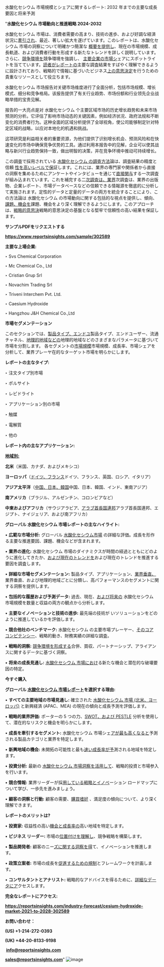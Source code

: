 水酸化セシウム 市場規模とシェアに関するレポート: 2032 年までの主要な成長要因と将来予測

"<strong>水酸化セシウム 市場動向と推進戦略 2024-2032</strong>

水酸化セシウム 市場は、消費者需要の高まり、技術の進歩、および好調な経済状況に<a href=https://reportsinsights.com/fr/industry-forecast/furfural-market-2021-to-2028-312164>牽引され</a>、最近、著しい拡大を遂げています。このレポートは、水酸化セシウム 市場の洞察について明確かつ簡潔な
<a href=https://reportsinsights.com/zh/industry-forecast/us-high-carbon-wire-rope-market-411545>概要を提供し</a>、現在の市場規模、成長軌道、および消費者行動を形成する新たなトレンドを詳しく説明しています。さらに、<a href=https://reportsinsights.com/ja/industry-forecast/water-disinfection-chemical-market-2021-to-2028-304826>競争環境を</a>競争環境を強調し、
<a href=https://reportsinsights.com/ja/industry-forecast/cables-and-connector-market-2021-to-2028-314957>主要企業の市場シ</a>ェアにスポットライトを当てています。<a href=https://reportsinsights.com/nl/industry-forecast/truck-tarps-market-2021-to-2028-304262>読者がレポートの</a>主要な調査結果をすばやく理解できるように設計されており、戦略的で情報に基づいたビジネス<a href=https://www.linkedin.com/pulse/pneumatische-kotfl%C3%BCgel-markt-2024-2032-aufkommende-qvfyc/>上の意思決定</a>を行うための貴重なリソースとして役立ちます。

水酸化セシウム 市场报告对关键市场维度进行了全面分析，包括市场规模、增长模式、细分和竞争格局。该报告提供了有关行业趋势、市场份额和行业领先企业战略举措的宝贵见解。

报告的一大亮点是对 水酸化セシウム 个主要区域市场的历史增长趋势和未来市场预测的分析。它评估了影响市场动态的关键因素，例如经济状况、政府法规和不断变化的消费者行为。这种全面的区域分析提供了全球视角，使公司能够制定针对特定区域的战略，以应对本地化的机遇和挑战。

这项研究是利益相关者的重要资源，为他们提供了识别增长机会、预测风险和在快速变化的市场中确保竞争优势的工具。通过利用本报告中的见解，企业可以使其战略与新兴行业趋势保持一致，做出明智的决策，并在竞争环境中推动可持续增长。

この調査で採用されている <a href=https://www.linkedin.com/pulse/europe-rapid-self-healing-gel-market-2024-current-hwdof/>水酸化セシウム の調査方法</a>論は、調査結果の精度と信頼
<a href=https://reportsinsights.com/de/industry-forecast/us-organic-feed-market-406678>性を高いレベルで保</a>証します。これには、業界の専門家や関係者から直接の洞察を集めるためにアンケートやインタビューを通じて<a href=https://reportsinsights.com/de/industry-forecast/porridge-market-2021-to-2028-312375>直接関与</a>する一次調査が組み込まれています。これを補完する二<a href=https://reportsinsights.com/fr/industry-forecast/us-outdoor-rugs-market-410924>次調査は、業界</a>次調査は、業界の出版物、企業レポート、市場データベースなどの信頼できる情報源を徹底的に分析して実施されます。定性的データと定量的データの両方を統合することにより、この方法論は 水酸化セシウム の市場動向に関する包括的な視点を提供し、傾向、<a href=https://reportsinsights.com/zh/industry-forecast/luxury-handbags-and-purses-market-2021-to-2028-315683>課題、機会を</a>課題、機会をより深く理解できるようにします。このアプローチは、<a href=https://www.linkedin.com/pulse/leistungsinduktivit%C3%A4ten-markt-2024-lth1f/>戦略的意思決</a>戦略的意思決定の基盤となる堅牢で信頼性の高い結果を保証します。

<strong><b>サンプルPDFをリクエストする</b></strong>

<a href=https://www.reportsinsights.com/sample/302589><strong><u>https://www.reportsinsights.com/sample/302589</u></strong></a>

<strong>主要な上場企業:</strong>

‣ Svs Chemical Corporation

‣ Mc Chemical Co., Ltd

‣ Cristian Grup Srl

‣ Novachim Trading Srl

‣ Triveni Interchem Pvt. Ltd.

‣ Caesium Hydroxide

‣ Hangzhou J&H Chemical Co.,Ltd

<strong>市場セグメンテーション</strong>

このセクションでは、<a href=https://reportsinsights.com/fr/industry-forecast/mobile-sensors-market-2021-to-2028-301450>製品タイプ、エンドユ</a>製品タイプ、エンドユーザー、流通チャネル、<a href=https://www.linkedin.com/pulse/europe-low-migration-inks-market-landscape-2024-competitive-8mk7c/>地理的地域などの</a>地理的地域などのさまざまなパラメータに基づいて市場を分割します。 各セグメントの<a href=https://reportsinsights.com/sv/industry-forecast/us-video-gaming-hardware-market-401520>市場規模</a>市場規模、成長率、市場シェアを分析して、業界プレーヤ<a href=https://reportsinsights.com/es/industry-forecast/carbon-fibre-market-2021-to-2028-313443></a>在的なターゲット市場を明らかにします。

<strong>レポートの主なタイプ:</strong>

  ‣ 注文タイプ別市場

‣ ポルサイト

‣ レピドライト

‣ アプリケーション別の市場

‣ 触媒

‣ 電解質

‣ 他の

<strong>レポート内の主なアプリケーション:</strong>



<strong><u>地域別</u></strong><strong><u>:</u></strong>

<strong>北米</strong>（米国、カナダ、およびメキシコ）

<strong>ヨーロッパ</strong>（<a href=https://reportsinsights.com/zh/industry-forecast/feed-grade-vitamin-d3-market-2021-to-2028-302758>ドイツ、フランス</a>ドイツ、フランス、英国、ロシア、イタリア）

<strong>アジア太平洋</strong>（<a href=https://reportsinsights.com/nl/industry-forecast/rescue-robot-market-demand-by-regional-317357>中国、日本、韓国</a>中国、日本、韓国、インド、東南アジア）

<strong>南アメリカ</strong>（ブラジル、アルゼンチン、コロンビアなど）

<strong>中東およびアフリカ</strong>（サウジアラビア、<a href=https://reportsinsights.com/sv/industry-forecast/low-horsepower-ac-motors-market-2021-to-2028-307859>アラブ首長国連邦</a>アラブ首長国連邦、エジプト、ナイジェリア、および南アフリカ）

<strong>グローバル 水酸化セシウム 市場レポートの主なハイライト:</strong>

• <strong>広範な市場分析:</strong> グローバル <a href=https://www.linkedin.com/pulse/europe-simultaneous-localization-mapping-nhqhc/>水酸化セシウム市場</a> の詳細な評価。成長を形作る主要な推進要因、課題、機会などが含まれます。

• <strong>業界の進化:</strong> 水酸化セシウム 市場のダイナミクスが時間の経過とともにどのように進化してきたか、<a href=https://reportsinsights.com/de/industry-forecast/us-climate-change-consulting-market-407901>および現在のトレンドを</a>および現在のトレンドを推進する要因を調査します。

• <strong>詳細な市場セグメンテーション:</strong> 製品タイプ、アプリケーション、<a href=https://reportsinsights.com/fr/industry-forecast/porridge-market-2021-to-2028-312375>業界垂直、</a>業界垂直、および地理的地域ごとに分類し、高パフォーマンスのセグメントに関する洞察を提供します。

• <strong>包括的な履歴および予測データ:</strong> 過去、現在、<a href=https://reportsinsights.com/es/industry-forecast/mobile-sensors-market-2021-to-2028-301450>および将来の</a> 水酸化セシウム 市場規模を数量と収益の両方の観点から分析します。

• <strong>主要なイノベーションと技術の進歩:</strong> 最先端の技術が <a href=https://reportsinsights.com/ja/industry-forecast/luxury-handbags-and-purses-market-2021-to-2028-315683></a>いソリューションをどのように推進しているかを評価します。

• <strong>競合他社のベンチマーク:</strong> 水酸化セシウム の主要市場プレーヤー、<a href=https://reportsinsights.com/nl/industry-forecast/water-disinfection-chemical-market-2021-to-2028-304826>そのコア コンピテンシー</a>、戦略的動き、財務実績の詳細な調査。

• <strong>戦略的洞察:</strong> <a href=https://www.linkedin.com/pulse/online-umfragesoftware-markt-gr%C3%B6%C3%9Fe-und-anteil-uiboc/>競争環境を形成する</a>合併、買収、パートナーシップ、アライアンスに関するデータに基づく洞察。

• <strong>将来の成長見通し:</strong> <a href=https://www.linkedin.com/pulse/europe-conveyor-belt-market-size-trends-research-arqwf/>水酸化セシウム 市場におけ</a>る新たな機会と潜在的な破壊要因の特定。

<strong>今すぐ購入</strong>


<strong>グローバル <a href=https://reportsinsights.com/de/industry-forecast/furfural-market-2021-to-2028-312164>水酸化セシウム 市場レポート</a>を選択する理由:</strong>

• <strong>すべての主要地域の市場見通し:</strong> 確立された <a href=https://reportsinsights.com/es/industry-forecast/us-high-carbon-wire-rope-market-411545>水酸化セシウム 市場 (北米、ヨーロッパ)</a> と新興経済 (APAC、MEA) の現在の傾向と成長予測を評価します。

• <strong>戦略的業界評価:</strong> ポーターの 5 つの力、<a href=https://reportsinsights.com/zh/industry-forecast/cables-and-connector-market-2021-to-2028-314957>SWOT、および PESTLE</a> 分析を使用して、潜在的なリスクと機会を明らかにします。

• <strong>成長を牽引するセグメント:</strong> 水酸化セシウム 市場シェ<a href=https://reportsinsights.com/ja/industry-forecast/truck-tarps-market-2021-to-2028-304262>アが最も高くなると</a>予測される製品カテゴリと業界を特定します。

• <strong>新興地域の機会:</strong> 未開拓の可能性と最も<a href=https://reportsinsights.com/sv/industry-forecast/ski-helmet-market-demand-by-regional-319204>速い成長率が予</a>測される地域を特定します。

• <strong>投資分析:</strong> 最新の <a href=https://www.linkedin.com/pulse/europe-portable-air-compressor-market-trends-future-rqssc/>水酸化セシウム 市場洞察を活用して</a>、戦略的投資と市場参入を行います。

• <strong>競合情報:</strong> 業界リーダーが採<a href=https://www.linkedin.com/pulse/dentaler-3d-druck-markt-gr%C3%B6%C3%9Fe-und-anteil-mhapf/>用している戦略とイノベ</a>ーション ロードマップについて学び、一歩先を進みましょう。

• <strong>顧客の洞察と行動:</strong> 顧客の需要、<a href=https://reportsinsights.com/fr/industry-forecast/us-augmented-reality-and-virtual-reality-apps-market-408774>購買嗜好</a>
、満足度の傾向について、より深く理解できます。

<strong>レポートのメリットは?</strong>

• <strong>投資家:</strong> 収益性の高い<a href=https://reportsinsights.com/es/industry-forecast/wooden-sheds-market-2021-to-2028-312824>機会と成長率の</a>高い地域を特定します。

• <strong>ビジネス リーダー:</strong> 市場の<a href=https://reportsinsights.com/zh/industry-forecast/cocoa-seed-extract-market-2021-to-2028-302409>位置付けを理解し</a>、競争戦略を構築します。

• <strong>製品開発者:</strong> 顧客のニー<a href=https://reportsinsights.com/nl/industry-forecast/racing-sup-market-2021-to-2028-316418>ズに関する洞察を得</a>て、イノベーションを推進します。

• <strong>政策立案者:</strong> 市場の成長を<a href=https://reportsinsights.com/sv/industry-forecast/smart-indoor-garden-market-2021-to-2028-306629>促進するための規制</a>とフレームワークを計画します。

• <strong>コンサルタントとアナリスト:</strong> 戦略的なアドバイスを得るために、<a href=https://www.linkedin.com/pulse/europe-canada-frozen-bakery-market-2024-growth-zfyqc/>詳細なデータにア</a>クセスします。
</ul>
<strong>完全なレポートにアクセス:</strong>

<a href=https://reportsinsights.com/industry-forecast/cesium-hydroxide-market-2021-to-2028-302589><strong><u><b>https://reportsinsights.com/industry-forecast/cesium-hydroxide-market-2021-to-2028-302589</b></u></strong></a>

<strong>お問い合わせ：</strong>

<strong>(US) +1-214-272-0393</strong>

<strong>(UK) +44-20-8133-9198</strong>

<strong> </strong><a href=info@reportsinsights.com><strong><u>info@reportsinsights.com</u></strong></a>

<a href=sales@reportsinsights.com><strong><u>sales@reportsinsights.com</u></strong></a>"
![image](https://github.com/user-attachments/assets/c0276522-d9ed-4608-944f-3c83a5e7d15d)
